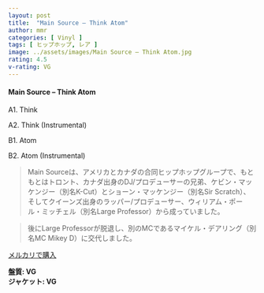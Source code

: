 ```yaml
---
layout: post
title:  "Main Source – Think Atom"
author: mmr
categories: [ Vinyl ]
tags: [ ヒップホップ, レア ]
image: ../assets/images/Main Source – Think Atom.jpg
rating: 4.5
v-rating: VG
---
```


#### Main Source – Think Atom

A1. Think

A2. Think (Instrumental)

B1. Atom

B2. Atom (Instrumental)

> Main Sourceは、アメリカとカナダの合同ヒップホップグループで、もともとはトロント、カナダ出身のDJ/プロデューサーの兄弟、ケビン・マッケンジー（別名K-Cut）とショーン・マッケンジー（別名Sir Scratch）、そしてクイーンズ出身のラッパー/プロデューサー、ウィリアム・ポール・ミッチェル（別名Large Professor）から成っていました。

> 後にLarge Professorが脱退し、別のMCであるマイケル・デアリング（別名MC Mikey D）に交代しました。

[メルカリで購入](https://jp.mercari.com/item/m60450715366)

<div class="mt-4 mb-4 d-flex align-items-center">
<strong class="mr-1">盤質: VG</strong>
</div>
<div class="mt-4 mb-4 d-flex align-items-center">
<strong class="mr-1">ジャケット: VG</strong>
</div>
